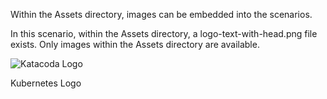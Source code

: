 Within the Assets directory, images can be embedded into the scenarios.

In this scenario, within the Assets directory, a logo-text-with-head.png file exists. Only images within the Assets directory are available.

![Katacoda Logo](KatacodaTest/katacoda-scenarios/imagedisplay/assets/index.png)

Kubernetes Logo